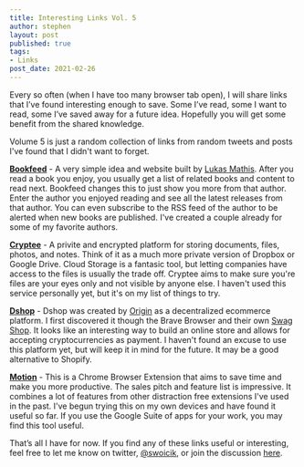 ```yaml
---
title: Interesting Links Vol. 5
author: stephen
layout: post
published: true
tags:
- Links
post_date: 2021-02-26
---
```

Every so often (when I have too many browser tab open), I will share links that I’ve found interesting enough to save. Some I’ve read, some I want to read, some I’ve saved away for a future idea. Hopefully you will get some benefit from the shared knowledge.

Volume 5 is just a random collection of links from random tweets and posts I've found that I didn't want to forget. 

**[Bookfeed](https://bookfeed.io/)** - A very simple idea and website built by [Lukas Mathis](http://ignorethecode.net/blog/2021/02/16/bookfeed_io/). After you read a book you enjoy, you usually get a list of related books and content to read next. Bookfeed changes this to just show you more from that author. Enter the author you enjoyed reading and see all the latest releases from that author. You can even subscribe to the RSS feed of the author to be alerted when new books are published. I've created a couple already for some of my favorite authors. 

**[Cryptee](https://crypt.ee/)** - A privite and encrypted platform for storing documents, files, photos, and notes. Think of it as a much more private version of Dropbox or Google Drive. Cloud Storage is a fantasic tool, but letting companies have access to the files is usually the trade off. Cryptee aims to make sure you're files are your eyes only and not visible by anyone else. I haven't used this service personally yet, but it's on my list of things to try. 

**[Dshop](https://www.originprotocol.com/en/dshop)** - Dshop was created by [Origin](https://www.originprotocol.com/en) as a decentralized ecommerce platform. I first discovered it though the Brave Browser and their own [Swag Shop](https://store.brave.com/). It looks like an interesting way to build an online store and allows for accepting cryptocurrencies as payment. I haven't found an excuse to use this platform yet, but will keep it in mind for the future. It may be a good alternative to Shopify. 

**[Motion](https://www.inmotion.app/)** - This is a Chrome Browser Extension that aims to save time and make you more productive. The sales pitch and feature list is impressive. It combines a lot of features from other distraction free extensions I've used in the past. I've begun trying this on my own devices and have found it useful so far. If you use the Google Suite of apps for your work, you may find this tool useful. 

That’s all I have for now. If you find any of these links useful or interesting, feel free to let me know on twitter, [@swoicik](https://twitter.com/swoicik), or join the discussion [here](https://github.com/swoicik/swoicik.github.io/discussions/7).
